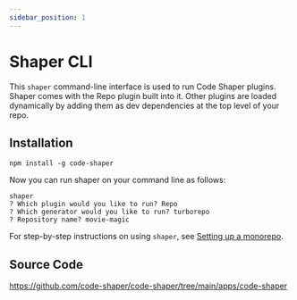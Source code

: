 ```yaml
---
sidebar_position: 1
---
```


# Shaper CLI

This `shaper` command-line interface is used to run Code Shaper plugins. Shaper
comes with the Repo plugin built into it. Other plugins are loaded dynamically
by adding them as dev dependencies at the top level of your repo.

## Installation

```shell
npm install -g code-shaper
```

Now you can run shaper on your command line as follows:

```shell
shaper
? Which plugin would you like to run? Repo
? Which generator would you like to run? turborepo
? Repository name? movie-magic
```

For step-by-step instructions on using `shaper`, see
[Setting up a monorepo](../getting-started/setting-up-a-monorepo.md).

## Source Code

https://github.com/code-shaper/code-shaper/tree/main/apps/code-shaper
